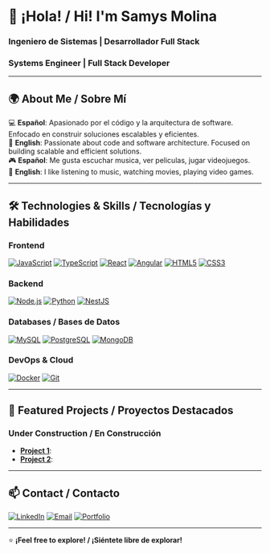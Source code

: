 # 👋 ¡Hola! / Hi! I'm Samys Molina  
### **Ingeniero de Sistemas | Desarrollador Full Stack**  
### **Systems Engineer | Full Stack Developer**  

---

## 🌍 **About Me / Sobre Mí**  
💻 **Español**: Apasionado por el código y la arquitectura de software. Enfocado en construir soluciones escalables y eficientes.  
🚀 **English**: Passionate about code and software architecture. Focused on building scalable and efficient solutions.  
🎮 **Español**: Me gusta escuchar musica, ver peliculas, jugar videojuegos. </br>
💭 **English**: I like listening to music, watching movies, playing video games.

---

## 🛠 **Technologies & Skills / Tecnologías y Habilidades**  

### **Frontend**  
[![JavaScript](https://img.shields.io/badge/JavaScript-F7DF1E?style=flat&logo=javascript&logoColor=black)](https://developer.mozilla.org/en-US/docs/Web/JavaScript)
[![TypeScript](https://img.shields.io/badge/TypeScript-3178C6?style=flat&logo=typescript&logoColor=white)](https://www.typescriptlang.org/)
[![React](https://img.shields.io/badge/React-61DAFB?style=flat&logo=react&logoColor=black)](https://reactjs.org/)
[![Angular](https://img.shields.io/badge/Angular-DD0031?style=flat&logo=angular&logoColor=white)](https://angular.io/)
[![HTML5](https://img.shields.io/badge/HTML5-E34F26?style=flat&logo=html5&logoColor=white)](https://developer.mozilla.org/en-US/docs/Web/HTML)
[![CSS3](https://img.shields.io/badge/CSS3-1572B6?style=flat&logo=css3&logoColor=white)](https://developer.mozilla.org/en-US/docs/Web/CSS)

### **Backend**  
[![Node.js](https://img.shields.io/badge/Node.js-339933?style=flat&logo=node.js&logoColor=white)](https://nodejs.org/)
[![Python](https://img.shields.io/badge/Python-3776AB?style=flat&logo=python&logoColor=white)](https://www.python.org/)
[![NestJS](https://img.shields.io/badge/NestJS-E0234E?style=flat&logo=nestjs&logoColor=white)](https://nestjs.com/)

### **Databases / Bases de Datos**  
[![MySQL](https://img.shields.io/badge/MySQL-4479A1?style=flat&logo=mysql&logoColor=white)](https://www.mysql.com/)
[![PostgreSQL](https://img.shields.io/badge/PostgreSQL-4169E1?style=flat&logo=postgresql&logoColor=white)](https://www.postgresql.org/)
[![MongoDB](https://img.shields.io/badge/MongoDB-47A248?style=flat&logo=mongodb&logoColor=white)](https://www.mongodb.com/)

### **DevOps & Cloud**  
[![Docker](https://img.shields.io/badge/Docker-2496ED?style=flat&logo=docker&logoColor=white)](https://www.docker.com/)
[![Git](https://img.shields.io/badge/Git-F05032?style=flat&logo=git&logoColor=white)](https://git-scm.com/)

---

## 🚀 **Featured Projects / Proyectos Destacados**  
### **Under Construction / En Construcción**  
- **[Project 1](https://github.com/tuperfil/proyecto1)**: 
- **[Project 2](https://github.com/tuperfil/proyecto2)**: 

---

## 📫 **Contact / Contacto**  
[![LinkedIn](https://img.shields.io/badge/LinkedIn-0077B5?style=flat&logo=linkedin&logoColor=white)](https://www.linkedin.com/in/samys-jesús-molina-3b7591297/)
[![Email](https://img.shields.io/badge/Email-D14836?style=flat&logo=gmail&logoColor=white)](mailto:jetkei951@gmail.com)
[![Portfolio](https://img.shields.io/badge/Portfolio-FF5722?style=flat&logo=google-chrome&logoColor=white)](https://tuportafolio.com)  

---

⭐ **¡Feel free to explore! / ¡Siéntete libre de explorar!**  
